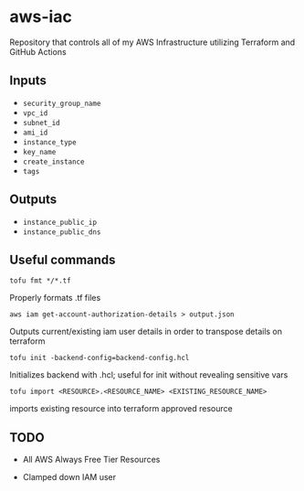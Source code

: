 # aws-iac

Repository that controls all of my AWS Infrastructure utilizing Terraform and GitHub Actions

## Inputs

- `security_group_name`
- `vpc_id`
- `subnet_id`
- `ami_id`
- `instance_type`
- `key_name`
- `create_instance`
- `tags`

## Outputs

- `instance_public_ip`
- `instance_public_dns`

## Useful commands

`tofu fmt */*.tf`

Properly formats .tf files

`aws iam get-account-authorization-details > output.json`

Outputs current/existing iam user details in order to transpose details on terraform

`tofu init -backend-config=backend-config.hcl`

Initializes backend with .hcl; useful for init without revealing sensitive vars

`tofu import <RESOURCE>.<RESOURCE_NAME> <EXISTING_RESOURCE_NAME>`

imports existing resource into terraform approved resource

## TODO

- All AWS Always Free Tier Resources

- Clamped down IAM user